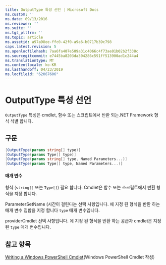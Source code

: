 ```yaml
---
title: OutputType 특성 선언 | Microsoft Docs
ms.custom: ''
ms.date: 09/13/2016
ms.reviewer: ''
ms.suite: ''
ms.tgt_pltfrm: ''
ms.topic: article
ms.assetid: a97a98ee-ffc0-42f0-a9a6-b0717b39c798
caps.latest.revision: 5
ms.openlocfilehash: 7aa6fa407e509a31c4066c4f73ae01b02b2f338c
ms.sourcegitcommit: e7445ba8203da304286c591ff513900ad1c244a4
ms.translationtype: MT
ms.contentlocale: ko-KR
ms.lasthandoff: 04/23/2019
ms.locfileid: "62067606"
---
```

# <a name="outputtype-attribute-declaration"></a>OutputType 특성 선언

`OutputType` 특성은 cmdlet, 함수 또는 스크립트에서 반환 되는.NET Framework 형식 식별 합니다.

## <a name="syntax"></a>구문

```csharp
[OutputType(params string[] type)]
[OutputType(params Type[] type)]
[OutputType(params string[] type, Named Parameters...)]
[OutputType(params Type[] type, Named Parameters...)]
```

#### <a name="parameters"></a>매개 변수

형식 (`string[]` 또는 `Type[]`) 필요 합니다. Cmdlet은 함수 또는 스크립트에서 반환 형식을 지정 합니다.

ParameterSetName (시간이 걸린다는 선택 사항입니다. 에 지정 된 형식을 반환 하는 매개 변수 집합을 지정 합니다 `type` 매개 변수입니다.

providerCmdlet 선택 사항입니다. 에 지정 된 형식을 반환 하는 공급자 cmdlet은 지정 된 `type` 매개 변수입니다.

## <a name="see-also"></a>참고 항목

[Writing a Windows PowerShell Cmdlet](./writing-a-windows-powershell-cmdlet.md)(Windows PowerShell Cmdlet 작성)
